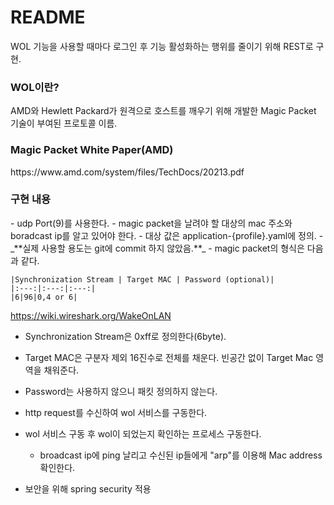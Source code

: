 <h1>README</h1>
WOL 기능을 사용할 때마다 로그인 후 기능 활성화하는 행위를 줄이기 위해 REST로 구현.

<h3>WOL이란?</h3>
AMD와 Hewlett Packard가 원격으로 호스트를 깨우기 위해 개발한 Magic Packet 기술이 부여된 프로토콜 이름.

<h3>Magic Packet White Paper(AMD)</h3>
https://www.amd.com/system/files/TechDocs/20213.pdf


<h3>구현 내용</h3>
- udp Port(9)를 사용한다.
- magic packet을 날려야 할 대상의 mac 주소와 boradcast ip를 알고 있어야 한다.
  - 대상 값은 application-{profile}.yaml에 정의.
  - _**실제 사용할 용도는 git에 commit 하지 않았음.**_
- magic packet의 형식은 다음과 같다.

    |Synchronization Stream | Target MAC | Password (optional)|
    |:---:|:---:|:---:|
    |6|96|0,4 or 6|

https://wiki.wireshark.org/WakeOnLAN

- Synchronization Stream은 0xff로 정의한다(6byte).
- Target MAC은 구분자 제외 16진수로 전체를 채운다. 빈공간 없이 Target Mac 영역을 채워준다.
- Password는 사용하지 않으니 패킷 정의하지 않는다.

- http request를 수신하여 wol 서비스를 구동한다.
- wol 서비스 구동 후 wol이 되었는지 확인하는 프로세스 구동한다.
    - broadcast ip에 ping 날리고 수신된 ip들에게 "arp"를 이용해 Mac address 확인한다.
- 보안을 위해 spring security 적용

